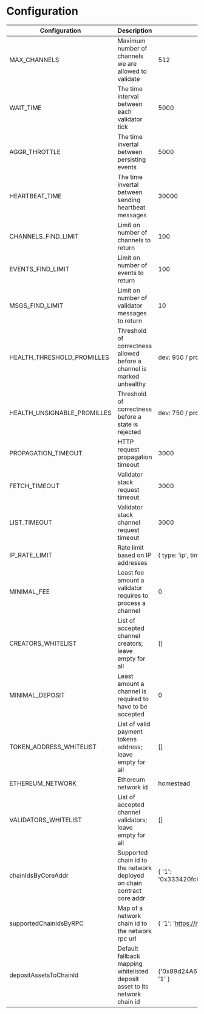 # Configuration

| Configuration | Description  |  Default |
|--------------| --------------| ------------|
| MAX_CHANNELS | Maximum number of channels we are allowed to validate | 512
| WAIT_TIME | The time interval between each validator tick  | 5000 |
| AGGR_THROTTLE | The time invertal between persisting events  | 5000 |
| HEARTBEAT_TIME | The time invertal between sending heartbeat messages | 30000 |
| CHANNELS_FIND_LIMIT | Limit on number of channels to return | 100 |
| EVENTS_FIND_LIMIT | Limit on number of events to return | 100 |
| MSGS_FIND_LIMIT | Limit on number of validator messages to return | 10 |
| HEALTH_THRESHOLD_PROMILLES | Threshold of correctness allowed before a channel is marked unhealthy | dev: 950 / prod: 970 |
| HEALTH_UNSIGNABLE_PROMILLES | Threshold of correctness before a state is rejected | dev: 750 / prod: 770 |
| PROPAGATION_TIMEOUT | HTTP request propagation timeout | 3000 |
| FETCH_TIMEOUT | Validator stack request timeout | 3000 |
| LIST_TIMEOUT | Validator stack channel request timeout | 3000 |
| IP_RATE_LIMIT | Rate limit based on IP addresses | { type: 'ip', timeframe: 60000 } |
| MINIMAL_FEE | Least fee amount a validator requires to process a channel | 0 |
| CREATORS_WHITELIST | List of accepted channel creators; leave empty for all | [] |
| MINIMAL_DEPOSIT | Least amount a channel is required to have to be accepted | 0 |
| TOKEN_ADDRESS_WHITELIST | List of valid payment tokens address; leave empty for all | [] |
| ETHEREUM_NETWORK | Ethereum network id | homestead |
| VALIDATORS_WHITELIST | List of accepted channel validators; leave empty for all | [] |
| chainIdsByCoreAddr | Supported chain id to the network deployed on chain contract core addr | { '1': '0x333420fc6a897356e69b62417cd17ff012177d2b' } |
| supportedChainIdsByRPC | Map of a network chain id to the network rpc url | { '1': 'https://mainnet.infura.io/*' } |
| depositAssetsToChainId | Default fallback mapping whitelisted deposit asset to its network chain id | {'0x89d24A6b4CcB1B6fAA2625fE562bDD9a23260359': '1' } |
